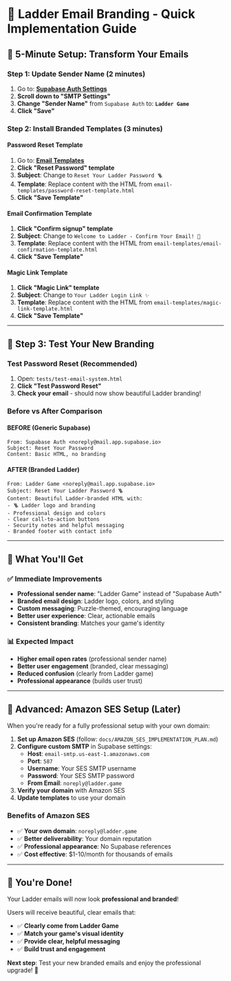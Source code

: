 # 🎨 Ladder Email Branding - Quick Implementation Guide

## 🚀 **5-Minute Setup: Transform Your Emails**

### **Step 1: Update Sender Name (2 minutes)**
1. Go to: [**Supabase Auth Settings**](https://supabase.com/dashboard/project/btonnmoeaandberyszsm/settings/auth)
2. **Scroll down to "SMTP Settings"**
3. **Change "Sender Name"** from `Supabase Auth` to: **`Ladder Game`**
4. **Click "Save"**

### **Step 2: Install Branded Templates (3 minutes)**

#### **Password Reset Template**
1. Go to: [**Email Templates**](https://supabase.com/dashboard/project/btonnmoeaandberyszsm/auth/templates)
2. **Click "Reset Password" template**
3. **Subject**: Change to `Reset Your Ladder Password 🪜`
4. **Template**: Replace content with the HTML from `email-templates/password-reset-template.html`
5. **Click "Save Template"**

#### **Email Confirmation Template**
1. **Click "Confirm signup" template**
2. **Subject**: Change to `Welcome to Ladder - Confirm Your Email! 🎉`
3. **Template**: Replace content with the HTML from `email-templates/email-confirmation-template.html`
4. **Click "Save Template"**

#### **Magic Link Template**
1. **Click "Magic Link" template**
2. **Subject**: Change to `Your Ladder Login Link ✨`
3. **Template**: Replace content with the HTML from `email-templates/magic-link-template.html`
4. **Click "Save Template"**

---

## 🧪 **Step 3: Test Your New Branding**

### **Test Password Reset (Recommended)**
1. Open: `tests/test-email-system.html`
2. **Click "Test Password Reset"**
3. **Check your email** - should now show beautiful Ladder branding!

### **Before vs After Comparison**

#### **BEFORE (Generic Supabase)**
```
From: Supabase Auth <noreply@mail.app.supabase.io>
Subject: Reset Your Password
Content: Basic HTML, no branding
```

#### **AFTER (Branded Ladder)**
```
From: Ladder Game <noreply@mail.app.supabase.io>
Subject: Reset Your Ladder Password 🪜
Content: Beautiful Ladder-branded HTML with:
- 🪜 Ladder logo and branding
- Professional design and colors
- Clear call-to-action buttons
- Security notes and helpful messaging
- Branded footer with contact info
```

---

## 🎯 **What You'll Get**

### **✅ Immediate Improvements**
- **Professional sender name**: "Ladder Game" instead of "Supabase Auth"
- **Branded email design**: Ladder logo, colors, and styling
- **Custom messaging**: Puzzle-themed, encouraging language
- **Better user experience**: Clear, actionable emails
- **Consistent branding**: Matches your game's identity

### **📊 Expected Impact**
- **Higher email open rates** (professional sender name)
- **Better user engagement** (branded, clear messaging)
- **Reduced confusion** (clearly from Ladder game)
- **Professional appearance** (builds user trust)

---

## 🔧 **Advanced: Amazon SES Setup (Later)**

When you're ready for a fully professional setup with your own domain:

1. **Set up Amazon SES** (follow: `docs/AMAZON_SES_IMPLEMENTATION_PLAN.md`)
2. **Configure custom SMTP** in Supabase settings:
   - **Host**: `email-smtp.us-east-1.amazonaws.com`
   - **Port**: `587`
   - **Username**: Your SES SMTP username
   - **Password**: Your SES SMTP password
   - **From Email**: `noreply@ladder.game`
3. **Verify your domain** with Amazon SES
4. **Update templates** to use your domain

### **Benefits of Amazon SES**
- ✅ **Your own domain**: `noreply@ladder.game` 
- ✅ **Better deliverability**: Your domain reputation
- ✅ **Professional appearance**: No Supabase references
- ✅ **Cost effective**: $1-10/month for thousands of emails

---

## 🎉 **You're Done!**

Your Ladder emails will now look **professional and branded**! 

Users will receive beautiful, clear emails that:
- ✅ **Clearly come from Ladder Game**
- ✅ **Match your game's visual identity** 
- ✅ **Provide clear, helpful messaging**
- ✅ **Build trust and engagement**

**Next step**: Test your new branded emails and enjoy the professional upgrade! 🚀